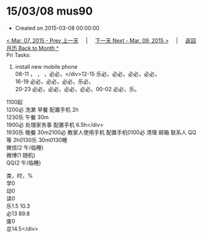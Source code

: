 # 15/03/08 mus90

* Created on 2015-03-08 00:00:00

[&lt; Mar. 07, 2015 - Prev 上一天](d07.md)     \|     [下一天 Next - Mar. 09, 2015 &gt;](d09.md)     \|     [返回月历 Back to Month ^](index.md)   
Pri Tasks:  
1. install new mobile phone  
08-11 ， ， ，必必，&lt;/div&gt;12-15 乐必，必必，必必，必必，  
16-19 必必，必必，必必，乐必，  
20-23 必必，必必，必必，必必，00-02 必必，乐。  
  
1100起  
1200必 洗漱 早餐 配置手机 2h  
1230乐 午餐 30m  
1900必 处理家务事 配置手机 6.5h&lt;/div&gt;  
1930乐 晚餐 30m2100必 教家人使用手机 配置手机0100必 清理 邮箱 联系人 QQ等 2h0130乐 30m0130睡  
微信\(2 午/临睡\)   
微博\(1 随机\)   
QQ\(2 午/临睡\)   
  
类，时，%  
学0  
动0  
读0  
乐1.5 10.3  
必13 89.8  
废0  
总14.5&lt;/div&gt;

